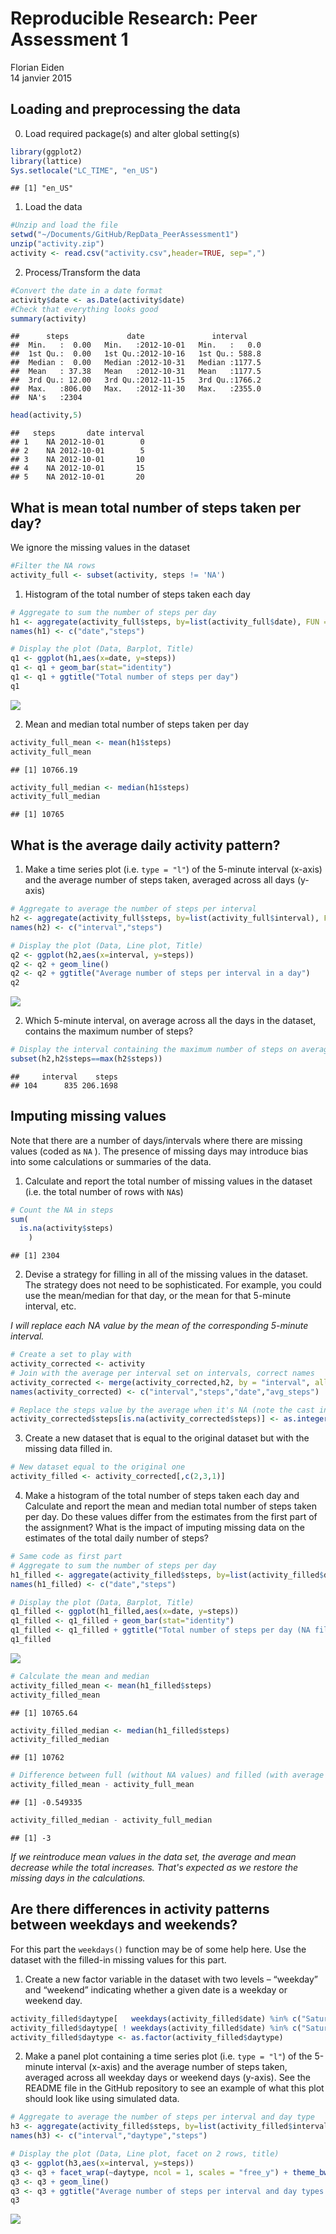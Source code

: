 # Reproducible Research: Peer Assessment 1
Florian Eiden  
14 janvier 2015  


## Loading and preprocessing the data
0. Load required package(s) and alter global setting(s)

```r
library(ggplot2)
library(lattice)
Sys.setlocale("LC_TIME", "en_US")
```

```
## [1] "en_US"
```

1. Load the data

```r
#Unzip and load the file
setwd("~/Documents/GitHub/RepData_PeerAssessment1")
unzip("activity.zip")
activity <- read.csv("activity.csv",header=TRUE, sep=",")
```


2. Process/Transform the data

```r
#Convert the date in a date format
activity$date <- as.Date(activity$date)
#Check that everything looks good
summary(activity)
```

```
##      steps             date               interval     
##  Min.   :  0.00   Min.   :2012-10-01   Min.   :   0.0  
##  1st Qu.:  0.00   1st Qu.:2012-10-16   1st Qu.: 588.8  
##  Median :  0.00   Median :2012-10-31   Median :1177.5  
##  Mean   : 37.38   Mean   :2012-10-31   Mean   :1177.5  
##  3rd Qu.: 12.00   3rd Qu.:2012-11-15   3rd Qu.:1766.2  
##  Max.   :806.00   Max.   :2012-11-30   Max.   :2355.0  
##  NA's   :2304
```

```r
head(activity,5)
```

```
##   steps       date interval
## 1    NA 2012-10-01        0
## 2    NA 2012-10-01        5
## 3    NA 2012-10-01       10
## 4    NA 2012-10-01       15
## 5    NA 2012-10-01       20
```

## What is mean total number of steps taken per day?
We ignore the missing values in the dataset

```r
#Filter the NA rows
activity_full <- subset(activity, steps != 'NA')
```

1. Histogram of the total number of steps taken each day

```r
# Aggregate to sum the number of steps per day
h1 <- aggregate(activity_full$steps, by=list(activity_full$date), FUN = sum)
names(h1) <- c("date","steps") 

# Display the plot (Data, Barplot, Title)
q1 <- ggplot(h1,aes(x=date, y=steps))
q1 <- q1 + geom_bar(stat="identity")
q1 <- q1 + ggtitle("Total number of steps per day")
q1
```

![](./PA1_template_files/figure-html/unnamed-chunk-5-1.png) 

2. Mean and median total number of steps taken per day

```r
activity_full_mean <- mean(h1$steps)
activity_full_mean
```

```
## [1] 10766.19
```

```r
activity_full_median <- median(h1$steps)
activity_full_median
```

```
## [1] 10765
```


## What is the average daily activity pattern?
1. Make a time series plot (i.e. `type = "l"`) of the 5-minute interval (x-axis) and the average number of steps taken, averaged across all days (y-axis)

```r
# Aggregate to average the number of steps per interval
h2 <- aggregate(activity_full$steps, by=list(activity_full$interval), FUN = mean)
names(h2) <- c("interval","steps") 

# Display the plot (Data, Line plot, Title)
q2 <- ggplot(h2,aes(x=interval, y=steps))
q2 <- q2 + geom_line()
q2 <- q2 + ggtitle("Average number of steps per interval in a day")
q2
```

![](./PA1_template_files/figure-html/unnamed-chunk-7-1.png) 


2. Which 5-minute interval, on average across all the days in the dataset, contains the maximum number of steps?

```r
# Display the interval containing the maximum number of steps on average
subset(h2,h2$steps==max(h2$steps))
```

```
##     interval    steps
## 104      835 206.1698
```

## Imputing missing values

Note that there are a number of days/intervals where there are missing values (coded as `NA`
). The presence of missing days may introduce bias into some calculations or summaries of the data.

1. Calculate and report the total number of missing values in the dataset (i.e. the total number of rows with `NA`s)

```r
# Count the NA in steps
sum(
  is.na(activity$steps)
    )
```

```
## [1] 2304
```

2. Devise a strategy for filling in all of the missing values in the dataset. The strategy does not need to be sophisticated. For example, you could use the mean/median for that day, or the mean for that 5-minute interval, etc.

*I will replace each NA value by the mean of the corresponding 5-minute interval.*


```r
# Create a set to play with
activity_corrected <- activity
# Join with the average per interval set on intervals, correct names
activity_corrected <- merge(activity_corrected,h2, by = "interval", all.x=TRUE)
names(activity_corrected) <- c("interval","steps","date","avg_steps")

# Replace the steps value by the average when it's NA (note the cast in int+round to respect the data format)
activity_corrected$steps[is.na(activity_corrected$steps)] <- as.integer(round(activity_corrected$avg_steps[is.na(activity_corrected$steps)],0))
```

3. Create a new dataset that is equal to the original dataset but with the missing data filled in.

```r
# New dataset equal to the original one
activity_filled <- activity_corrected[,c(2,3,1)]
```

4. Make a histogram of the total number of steps taken each day and Calculate and report the mean and median total number of steps taken per day. Do these values differ from the estimates from the first part of the assignment? What is the impact of imputing missing data on the estimates of the total daily number of steps?

```r
# Same code as first part
# Aggregate to sum the number of steps per day
h1_filled <- aggregate(activity_filled$steps, by=list(activity_filled$date), FUN = sum)
names(h1_filled) <- c("date","steps") 

# Display the plot (Data, Barplot, Title)
q1_filled <- ggplot(h1_filled,aes(x=date, y=steps))
q1_filled <- q1_filled + geom_bar(stat="identity")
q1_filled <- q1_filled + ggtitle("Total number of steps per day (NA filled)")
q1_filled
```

![](./PA1_template_files/figure-html/unnamed-chunk-12-1.png) 

```r
# Calculate the mean and median
activity_filled_mean <- mean(h1_filled$steps)
activity_filled_mean
```

```
## [1] 10765.64
```

```r
activity_filled_median <- median(h1_filled$steps)
activity_filled_median
```

```
## [1] 10762
```

```r
# Difference between full (without NA values) and filled (with average values per interval instead of NA values)
activity_filled_mean - activity_full_mean
```

```
## [1] -0.549335
```

```r
activity_filled_median - activity_full_median
```

```
## [1] -3
```

*If we reintroduce mean values in the data set, the average and mean decrease while the total increases.
That's expected as we restore the missing days in the calculations.*

## Are there differences in activity patterns between weekdays and weekends?

For this part the `weekdays()` function may be of some help here. Use the dataset with the filled-in missing values for this part.

1. Create a new factor variable in the dataset with two levels – “weekday” and “weekend” indicating whether a given date is a weekday or weekend day.

```r
activity_filled$daytype[   weekdays(activity_filled$date) %in% c("Saturday","Sunday") ] <- "weekend" 
activity_filled$daytype[ ! weekdays(activity_filled$date) %in% c("Saturday","Sunday") ] <- "weekday"
activity_filled$daytype <- as.factor(activity_filled$daytype)
```

2. Make a panel plot containing a time series plot (i.e. `type = "l"`) of the 5-minute interval (x-axis) and the average number of steps taken, averaged across all weekday days or weekend days (y-axis). See the README file in the GitHub repository to see an example of what this plot should look like using simulated data.

```r
# Aggregate to average the number of steps per interval and day type
h3 <- aggregate(activity_filled$steps, by=list(activity_filled$interval,activity_filled$daytype), FUN = mean)
names(h3) <- c("interval","daytype","steps") 

# Display the plot (Data, Line plot, facet on 2 rows, title)
q3 <- ggplot(h3,aes(x=interval, y=steps))
q3 <- q3 + facet_wrap(~daytype, ncol = 1, scales = "free_y") + theme_bw() + ylim(0,250)
q3 <- q3 + geom_line()
q3 <- q3 + ggtitle("Average number of steps per interval and day types (NA filled)")
q3
```

![](./PA1_template_files/figure-html/unnamed-chunk-14-1.png) 

